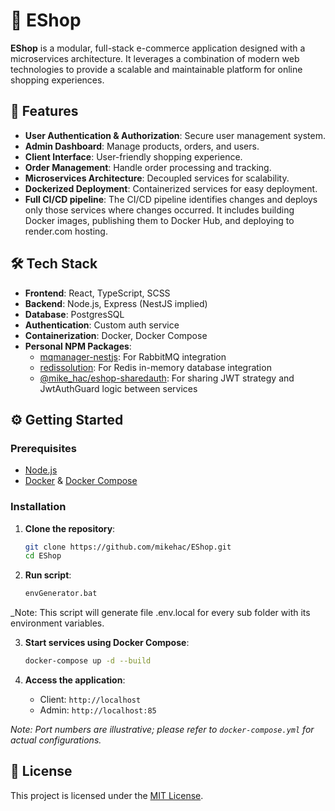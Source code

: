 # 🛒 EShop

**EShop** is a modular, full-stack e-commerce application designed with a microservices architecture. It leverages a combination of modern web technologies to provide a scalable and maintainable platform for online shopping experiences.

## 🚀 Features

- **User Authentication & Authorization**: Secure user management system.
- **Admin Dashboard**: Manage products, orders, and users.
- **Client Interface**: User-friendly shopping experience.
- **Order Management**: Handle order processing and tracking.
- **Microservices Architecture**: Decoupled services for scalability.
- **Dockerized Deployment**: Containerized services for easy deployment.
- **Full CI/CD pipeline**: The CI/CD pipeline identifies changes and deploys only those services where changes occurred.
  It includes building Docker images, publishing them to Docker Hub, and deploying to render.com hosting.

## 🛠️ Tech Stack

- **Frontend**: React, TypeScript, SCSS
- **Backend**: Node.js, Express (NestJS implied)
- **Database**: PostgresSQL
- **Authentication**: Custom auth service
- **Containerization**: Docker, Docker Compose
- **Personal NPM Packages**:
  - [mqmanager-nestjs](https://www.npmjs.com/package/mqmanager-nestjs): For RabbitMQ integration
  - [redissolution](https://www.npmjs.com/package/redissolution): For Redis in-memory database integration
  - [@mike_hac/eshop-sharedauth](https://www.npmjs.com/package/@mike_hac/eshop-sharedauth): For sharing JWT strategy and JwtAuthGuard logic between services

## ⚙️ Getting Started

### Prerequisites

- [Node.js](https://nodejs.org/)
- [Docker](https://www.docker.com/) & [Docker Compose](https://docs.docker.com/compose/)

### Installation

1. **Clone the repository**:

   ```bash
   git clone https://github.com/mikehac/EShop.git
   cd EShop
   ```

2. **Run script**:

   ```bash
   envGenerator.bat
   ```

\_Note: This script will generate file .env.local for every sub folder with its environment variables.

3. **Start services using Docker Compose**:

   ```bash
   docker-compose up -d --build
   ```

4. **Access the application**:

   - Client: `http://localhost`
   - Admin: `http://localhost:85`

_Note: Port numbers are illustrative; please refer to `docker-compose.yml` for actual configurations._

## 📄 License

This project is licensed under the [MIT License](LICENSE).
